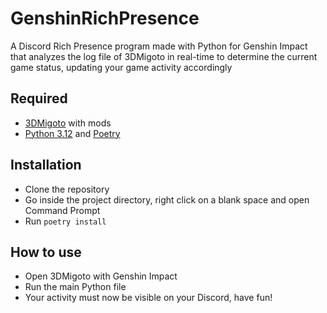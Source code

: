 # GenshinRichPresence

A Discord Rich Presence program made with Python for Genshin Impact that analyzes the log file of 3DMigoto in real-time to determine the current game status, updating your game activity accordingly

## Required

- [3DMigoto](https://github.com/SilentNightSound/GI-Model-Importer) with mods
- [Python 3.12](https://www.python.org/downloads/release/python-3123) and [Poetry](https://python-poetry.org/docs/#installing-with-the-official-installer)

## Installation

- Clone the repository
- Go inside the project directory, right click on a blank space and open Command Prompt
- Run `poetry install`

## How to use

- Open 3DMigoto with Genshin Impact
- Run the main Python file
- Your activity must now be visible on your Discord, have fun!
